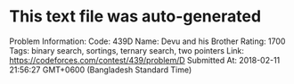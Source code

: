 # This text file was auto-generated

Problem Information:
Code: 439D
Name: Devu and his Brother
Rating: 1700
Tags: binary search, sortings, ternary search, two pointers
Link: https://codeforces.com/contest/439/problem/D
Submitted At: 2018-02-11 21:56:27 GMT+0600 (Bangladesh Standard Time)